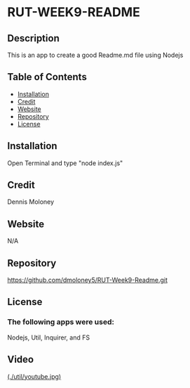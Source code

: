 
  # RUT-WEEK9-README

  ## Description
  This is an app to create a good Readme.md file using Nodejs

  
  ## Table of Contents
  * [Installation](#installation)
  * [Credit](#credit)
  * [Website](#Website)
  * [Repository](#Repository)
  * [License](#License)
  
  ## Installation
  Open Terminal and type "node index.js"

  ## Credit
  Dennis Moloney

  ## Website
  N/A

  ## Repository
  https://github.com/dmoloney5/RUT-Week9-Readme.git

  ## License
  ### The following apps were used: 
  Nodejs, Util, Inquirer, and FS
  
  ## Video
  [(./util/youtube.jpg)](https://youtu.be/wcB79Ktz6XQ)
  
